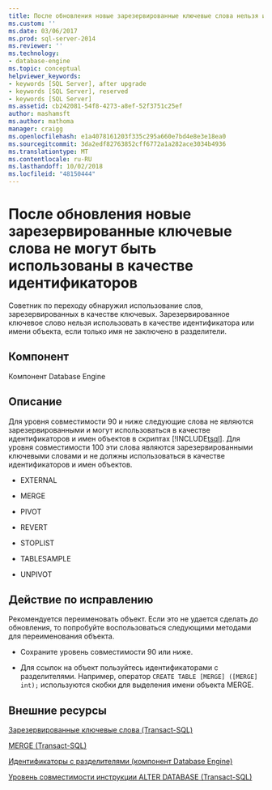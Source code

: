 ```yaml
---
title: После обновления новые зарезервированные ключевые слова нельзя использовать в качестве идентификаторов | Документация Майкрософт
ms.custom: ''
ms.date: 03/06/2017
ms.prod: sql-server-2014
ms.reviewer: ''
ms.technology:
- database-engine
ms.topic: conceptual
helpviewer_keywords:
- keywords [SQL Server], after upgrade
- keywords [SQL Server], reserved
- keywords [SQL Server]
ms.assetid: cb242081-54f8-4273-a8ef-52f3751c25ef
author: mashamsft
ms.author: mathoma
manager: craigg
ms.openlocfilehash: e1a4078161203f335c295a660e7bd4e8e3e18ea0
ms.sourcegitcommit: 3da2edf82763852cff6772a1a282ace3034b4936
ms.translationtype: MT
ms.contentlocale: ru-RU
ms.lasthandoff: 10/02/2018
ms.locfileid: "48150444"
---
```

# <a name="after-upgrade-new-reserved-keywords-cannot-be-used-as-identifiers"></a>После обновления новые зарезервированные ключевые слова не могут быть использованы в качестве идентификаторов
  Советник по переходу обнаружил использование слов, зарезервированных в качестве ключевых. Зарезервированное ключевое слово нельзя использовать в качестве идентификатора или имени объекта, если только имя не заключено в разделители.  
  
## <a name="component"></a>Компонент  
 Компонент Database Engine  
  
## <a name="description"></a>Описание  
 Для уровня совместимости 90 и ниже следующие слова не являются зарезервированными и могут использоваться в качестве идентификаторов и имен объектов в скриптах [!INCLUDE[tsql](../../includes/tsql-md.md)]. Для уровня совместимости 100 эти слова являются зарезервированными ключевыми словами и не должны использоваться в качестве идентификаторов и имен объектов.  
  
-   EXTERNAL  
  
-   MERGE  
  
-   PIVOT  
  
-   REVERT  
  
-   STOPLIST  
  
-   TABLESAMPLE  
  
-   UNPIVOT  
  
## <a name="corrective-action"></a>Действие по исправлению  
 Рекомендуется переименовать объект. Если это не удается сделать до обновления, то попробуйте воспользоваться следующими методами для переименования объекта.  
  
-   Сохраните уровень совместимости 90 или ниже.  
  
-   Для ссылок на объект пользуйтесь идентификаторами с разделителями. Например, оператор `CREATE TABLE [MERGE] ([MERGE] int);` используются скобки для выделения имени объекта MERGE.  
  
## <a name="external-resources"></a>Внешние ресурсы  
 [Зарезервированные ключевые слова &#40;Transact-SQL&#41;](/sql/t-sql/language-elements/reserved-keywords-transact-sql)  
  
 [MERGE (Transact-SQL)](/sql/t-sql/statements/merge-transact-sql)  
  
 [Идентификаторы с разделителями (компонент Database Engine)](http://go.microsoft.com/fwlink/?LinkId=112509)  
  
 [Уровень совместимости инструкции ALTER DATABASE &#40;Transact-SQL&#41;](/sql/t-sql/statements/alter-database-transact-sql-compatibility-level)  
  
  
